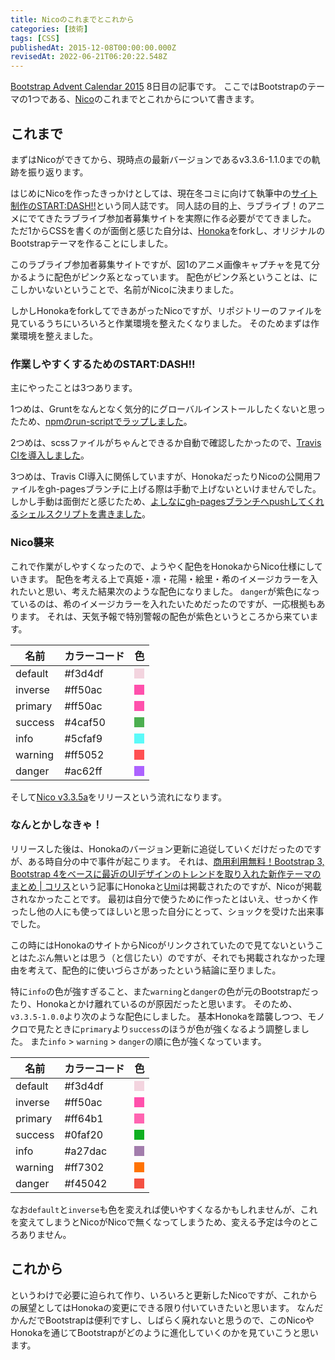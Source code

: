 ```yaml
---
title: Nicoのこれまでとこれから
categories: [技術]
tags: [CSS]
publishedAt: 2015-12-08T00:00:00.000Z
revisedAt: 2022-06-21T06:20:22.548Z
---
```


[Bootstrap Advent Calendar 2015](http://qiita.com/advent-calendar/2015/bootstrap) 8日目の記事です。
ここではBootstrapのテーマの1つである、[Nico](http://nico.kubosho.com/)のこれまでとこれからについて書きます。

## これまで

まずはNicoができてから、現時点の最新バージョンであるv3.3.6-1.1.0までの軌跡を振り返ります。

はじめにNicoを作ったきっかけとしては、現在冬コミに向けて執筆中の[サイト制作のSTART:DASH!!](https://github.com/o2project/start-dash-of-site-making)という同人誌です。
同人誌の目的上、ラブライブ！のアニメにでてきたラブライブ参加者募集サイトを実際に作る必要がでてきました。
ただ1からCSSを書くのが面倒と感じた自分は、[Honoka](http://honokak.osaka/)をforkし、オリジナルのBootstrapテーマを作ることにしました。

このラブライブ参加者募集サイトですが、図1のアニメ画像キャプチャを見て分かるように配色がピンク系となっています。
配色がピンク系ということは、にこしかいないということで、名前がNicoに決まりました。

しかしHonokaをforkしてできあがったNicoですが、リポジトリーのファイルを見ているうちにいろいろと作業環境を整えたくなりました。
そのためまずは作業環境を整えました。

### 作業しやすくするためのSTART:DASH!!

主にやったことは3つあります。

1つめは、Gruntをなんとなく気分的にグローバルインストールしたくないと思ったため、[npmのrun-scriptでラップしました](https://github.com/kubosho/Nico/commit/57c244d8b8c898efffb45e5e9977222f0a8f6d41)。

2つめは、scssファイルがちゃんとできるか自動で確認したかったので、[Travis CIを導入しました](https://github.com/kubosho/Nico/blob/743aeb2a8e5e102506432dc450e8f2bc8f0efc06/.travis.yml)。

3つめは、Travis CI導入に関係していますが、HonokaだったりNicoの公開用ファイルをgh-pagesブランチに上げる際は手動で上げないといけませんでした。
しかし手動は面倒だと感じたため、[よしなにgh-pagesブランチへpushしてくれるシェルスクリプトを書きました](https://github.com/kubosho/Nico/blob/743aeb2a8e5e102506432dc450e8f2bc8f0efc06/.bin/deploy-to-gh-pages.sh)。

### Nico襲来

これで作業がしやすくなったので、ようやく配色をHonokaからNico仕様にしていきます。
配色を考える上で真姫・凛・花陽・絵里・希のイメージカラーを入れたいと思い、考えた結果次のような配色になりました。
`danger`が紫色になっているのは、希のイメージカラーを入れたいためだったのですが、一応根拠もあります。
それは、天気予報で特別警報の配色が紫色というところから来ています。

|名前|カラーコード|色|
|------|-----------|-|
|default|#f3d4df|<div style="width: 1em; height: 1em; background-color: #f3d4df;"></div>|
|inverse|#ff50ac|<div style="width: 1em; height: 1em; background-color: #ff50ac;"></div>|
|primary|#ff50ac|<div style="width: 1em; height: 1em; background-color: #ff50ac;"></div>|
|success|#4caf50|<div style="width: 1em; height: 1em; background-color: #4caf50;"></div>|
|info|#5cfaf9|<div style="width: 1em; height: 1em; background-color: #5cfaf9;"></div>|
|warning|#ff5052|<div style="width: 1em; height: 1em; background-color: #ff5052;"></div>|
|danger|#ac62ff|<div style="width: 1em; height: 1em; background-color: #ac62ff;"></div>|

そして[Nico v3.3.5a](https://github.com/kubosho/Nico/releases/tag/v3.3.5a)をリリースという流れになります。

### なんとかしなきゃ！

リリースした後は、Honokaのバージョン更新に追従していくだけだったのですが、ある時自分の中で事件が起こります。
それは、<a href="http://coliss.com/articles/build-websites/operation/work/best-templates-for-bootstrap-2015-autumn.html" rel="nofollow">商用利用無料！Bootstrap 3, Bootstrap 4をベースに最近のUIデザインのトレンドを取り入れた新作テーマのまとめ | コリス</a>という記事にHonokaと[Umi](https://nkmr6194.github.io/Umi/)は掲載されたのですが、Nicoが掲載されなかったことです。
最初は自分で使うために作ったとはいえ、せっかく作ったし他の人にも使ってほしいと思った自分にとって、ショックを受けた出来事でした。

この時にはHonokaのサイトからNicoがリンクされていたので見てないということはたぶん無いとは思う（と信じたい）のですが、それでも掲載されなかった理由を考えて、配色的に使いづらさがあったという結論に至りました。

特に`info`の色が強すぎること、また`warning`と`danger`の色が元のBootstrapだったり、Honokaとかけ離れているのが原因だったと思います。
そのため、`v3.3.5-1.0.0`より次のような配色にしました。
基本Honokaを踏襲しつつ、モノクロで見たときに`primary`より`success`のほうが色が強くなるよう調整しました。
また`info` &gt; `warning` &gt; `danger`の順に色が強くなっています。

|名前|カラーコード|色|
|------|-----------|-|
|default|#f3d4df|<div style="width: 1em; height: 1em; background-color: #f3d4df;"></div>|
|inverse|#ff50ac|<div style="width: 1em; height: 1em; background-color: #ff50ac;"></div>|
|primary|#ff64b1|<div style="width: 1em; height: 1em; background-color: #ff64b1;"></div>|
|success|#0faf20|<div style="width: 1em; height: 1em; background-color: #0faf20;"></div>|
|info|#a27dac|<div style="width: 1em; height: 1em; background-color: #a27dac;"></div>|
|warning|#ff7302|<div style="width: 1em; height: 1em; background-color: #ff7302;"></div>|
|danger|#f45042|<div style="width: 1em; height: 1em; background-color: #f45042;"></div>|

なお`default`と`inverse`も色を変えれば使いやすくなるかもしれませんが、これを変えてしまうとNicoがNicoで無くなってしまうため、変える予定は今のところありません。

## これから

というわけで必要に迫られて作り、いろいろと更新したNicoですが、これからの展望としてはHonokaの変更にできる限り付いていきたいと思います。
なんだかんだでBootstrapは便利ですし、しばらく廃れないと思うので、このNicoやHonokaを通じてBootstrapがどのように進化していくのかを見ていこうと思います。
